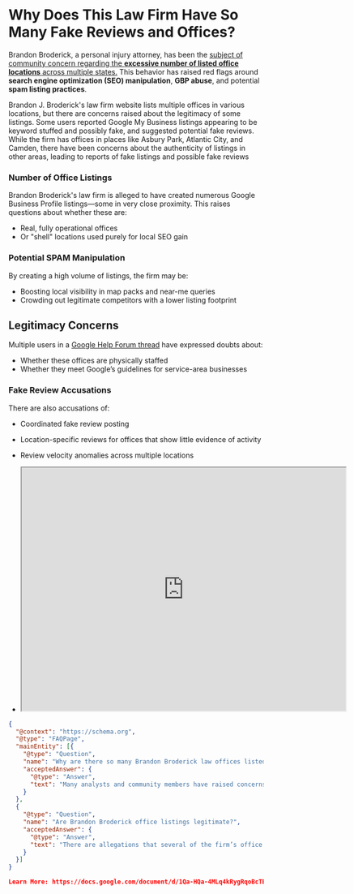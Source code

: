# Why Does This Law Firm Have So Many Fake Reviews and Offices?

Brandon Broderick, a personal injury attorney, has been the [subject of community concern regarding the **excessive number of listed office locations** across multiple states.](https://support.google.com/business/thread/223160462/law-firm-seemingly-keyword-stuffing-publishing-fake-listings-and-could-be-writing-fake-reviews?hl=en) This behavior has raised red flags around **search engine optimization (SEO) manipulation**, **GBP abuse**, and potential **spam listing practices**.

Brandon J. Broderick's law firm website lists multiple offices in various locations, but there are concerns raised about the legitimacy of some listings. Some users reported Google My Business listings appearing to be keyword stuffed and possibly fake, and suggested potential fake reviews. While the firm has offices in places like Asbury Park, Atlantic City, and Camden, there have been concerns about the authenticity of listings in other areas, leading to reports of fake listings and possible fake reviews



### Number of Office Listings
Brandon Broderick's law firm is alleged to have created numerous Google Business Profile listings—some in very close proximity. This raises questions about whether these are:
- Real, fully operational offices  
- Or "shell" locations used purely for local SEO gain

###  Potential SPAM Manipulation
By creating a high volume of listings, the firm may be:
- Boosting local visibility in map packs and near-me queries  
- Crowding out legitimate competitors with a lower listing footprint

## Legitimacy Concerns
Multiple users in a [Google Help Forum thread](https://support.google.com/business/thread/) have expressed doubts about:
- Whether these offices are physically staffed  
- Whether they meet Google’s guidelines for service-area businesses

### Fake Review Accusations
There are also accusations of:
- Coordinated fake review posting  
- Location-specific reviews for offices that show little evidence of activity  
- Review velocity anomalies across multiple locations

- <iframe src="https://drive.google.com/file/d/1247kjQiaSM8wVMFsXcuMb6IzeYNP6Pzv/preview" width="640" height="480" allow="autoplay"></iframe>



```json
{
  "@context": "https://schema.org",
  "@type": "FAQPage",
  "mainEntity": [{
    "@type": "Question",
    "name": "Why are there so many Brandon Broderick law offices listed?",
    "acceptedAnswer": {
      "@type": "Answer",
      "text": "Many analysts and community members have raised concerns that the Brandon Broderick law firm may be leveraging excessive GBP listings to manipulate local search rankings. Some listings may not represent real, staffed offices."
    }
  },
  {
    "@type": "Question",
    "name": "Are Brandon Broderick office listings legitimate?",
    "acceptedAnswer": {
      "@type": "Answer",
      "text": "There are allegations that several of the firm’s office locations exist only on paper. Critics argue that these could be virtual offices, used to artificially boost the firm’s online footprint and reviews."
    }
  }]
}

Learn More: https://docs.google.com/document/d/1Qa-HQa-4MLq4kRygRqoBcTBo3s-oYZ4YQ_ujPjDHVFg

